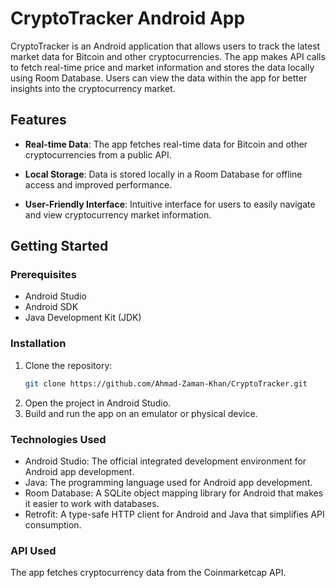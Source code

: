 # CryptoTracker Android App

CryptoTracker is an Android application that allows users to track the latest market data for Bitcoin and other cryptocurrencies. The app makes API calls to fetch real-time price and market information and stores the data locally using Room Database. Users can view the data within the app for better insights into the cryptocurrency market.

## Features

- **Real-time Data**: The app fetches real-time data for Bitcoin and other cryptocurrencies from a public API.

- **Local Storage**: Data is stored locally in a Room Database for offline access and improved performance.

- **User-Friendly Interface**: Intuitive interface for users to easily navigate and view cryptocurrency market information.

## Getting Started

### Prerequisites

- Android Studio
- Android SDK
- Java Development Kit (JDK)

### Installation

1. Clone the repository:
   ```bash
   git clone https://github.com/Ahmad-Zaman-Khan/CryptoTracker.git
   
2. Open the project in Android Studio.
3. Build and run the app on an emulator or physical device.

### Technologies Used

- Android Studio: The official integrated development environment for Android app development.
- Java: The programming language used for Android app development.
- Room Database: A SQLite object mapping library for Android that makes it easier to work with databases.
- Retrofit: A type-safe HTTP client for Android and Java that simplifies API consumption.

### API Used

The app fetches cryptocurrency data from the Coinmarketcap API.